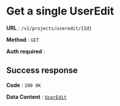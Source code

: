 # Get a single UserEdit

**URL** : `/v1/projects/useredit/{Id}`

**Method** : `GET`

**Auth required** :

## Success response

**Code** : `200 OK`

**Data Content** : [`UserEdit`](user_edit.md)
